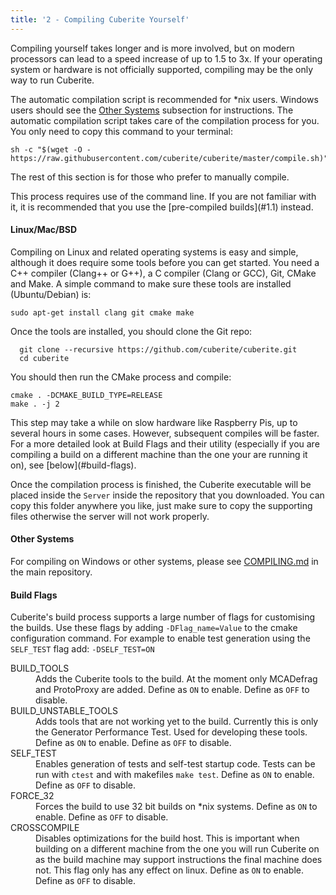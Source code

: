 ```yaml
---
title: '2 - Compiling Cuberite Yourself'
---
```

Compiling yourself takes longer and is more involved, but on modern processors can lead to a speed increase of up to 1.5 to 3x. If your operating system or hardware is not officially supported, compiling may be the only way to run Cuberite.

The automatic compilation script is recommended for *nix users. Windows users should see the [Other Systems](#other-systems) subsection for instructions. The automatic compilation script takes care of the compilation process for you. You only need to copy this command to your terminal:

    sh -c "$(wget -O - https://raw.githubusercontent.com/cuberite/cuberite/master/compile.sh)"

The rest of this section is for those who prefer to manually compile.

<aside class="warnbox">
	This process requires use of the command line. If you are not familiar with it, it is recommended that you use the [pre-compiled builds](#1.1) instead.
</aside>

#### Linux/Mac/BSD
Compiling on Linux and related operating systems is easy and simple, although it does require some tools before you can get started. You need a C++ compiler (Clang++ or G++), a C compiler (Clang or GCC), Git, CMake and Make. A simple command to make sure these tools are installed (Ubuntu/Debian) is:

    sudo apt-get install clang git cmake make

Once the tools are installed, you should clone the Git repo:

      git clone --recursive https://github.com/cuberite/cuberite.git
      cd cuberite

You should then run the CMake process and compile:

    cmake . -DCMAKE_BUILD_TYPE=RELEASE
    make . -j 2

<aside class="warnbox">
	This step may take a while on slow hardware like Raspberry Pis, up to several hours in some cases. However, subsequent compiles will be faster.
</aside>

<aside class="infobox">
	For a more detailed look at Build Flags and their utility (especially if you are compiling a build on a different machine than the one your are running it on), see [below](#build-flags).
</aside>

Once the compilation process is finished, the Cuberite executable will be placed inside the <code>Server</code> inside the repository that you downloaded. You can copy this folder anywhere you like, just make sure to copy the supporting files otherwise the server will not work properly.

#### Other Systems
For compiling on Windows or other systems, please see [COMPILING.md](https://github.com/cuberite/cuberite/blob/master/COMPILING.md) in the main repository.

#### Build Flags
Cuberite's build process supports a large number of flags for customising the builds. Use these flags by adding <code>-DFlag_name=Value</code> to the cmake configuration command. For example to enable test generation using the <code>SELF_TEST</code> flag add: <code>-DSELF_TEST=ON</code>

<dl>
	<dt>BUILD_TOOLS</dt>
	<dd>
		Adds the Cuberite tools to the build. At the moment only MCADefrag and ProtoProxy are added. Define as <code>ON</code> to
		enable. Define as <code>OFF</code> to disable.
	</dd>
	<dt>BUILD_UNSTABLE_TOOLS</dt>
	<dd>
		Adds tools that are not working yet to the build. Currently this is only the Generator Performance Test. Used for developing these
		tools. Define as <code>ON</code> to enable. Define as <code>OFF</code> to disable.
	</dd>
	<dt>SELF_TEST</dt>
	<dd>
		Enables generation of tests and self-test startup code. Tests can be run with <code>ctest</code> and with makefiles
		<code>make test</code>. Define as <code>ON</code> to enable. Define as <code>OFF</code> to disable.
	</dd>
	<dt>FORCE_32</dt>
	<dd>
		Forces the build to use 32 bit builds on *nix systems. Define as <code>ON</code> to enable. Define as <code>OFF</code> to
		disable.
	</dd>
	<dt>CROSSCOMPILE</dt>
	<dd>
		Disables optimizations for the build host. This is important when building on a different machine from the one you will
		run Cuberite on as the build machine may support instructions the final machine does not. This flag only has any effect
		on linux. Define as <code>ON</code> to enable. Define as <code>OFF</code> to disable.
	</dd>
</dl>
